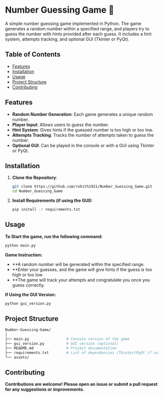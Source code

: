 # Number Guessing Game 🎲           
A simple number guessing game implemented in Python. The game generates a random number within a specified range, and players try to guess the number with hints provided after each guess. It includes a hint system, attempts tracking, and optional GUI (Tkinter or PyQt).   

## Table of Contents  
- [Features](#features)
- [Installation](#installation)
- [Usage](#usage)
- [Project Structure](#project-structure)
- [Contributing](#contributing)

## Features
- **Random Number Generation**: Each game generates a unique random number.
- **Player Input**: Allows users to guess the number.
- **Hint System**: Gives hints if the guessed number is too high or too low.
- **Attempts Tracking**: Tracks the number of attempts taken to guess the number.
- **Optional GUI**: Can be played in the console or with a GUI using Tkinter or PyQt.

## Installation

1. **Clone the Repository**:
   ```bash
   git clone https://github.com/rohith1921/Number_Guessing_Game.git
   cd Number_Guessing_Game

2. **Install Requirements (if using the GUI):**
   ```bash
   pip install -r requirements.txt

## Usage

**To Start the game, run the following command:**
```bash
python main.py
```
**Game Instruction:**
- **A random number will be generated within the specified range.
- **Enter your guesses, and the game will give hints if the guess is too high or too low.
- **The game will track your attempts and congratulate you once you guess correctly.

**If Using the GUI Version:**
```bash
python gui_version.py
```

## Project Structure
```bash
Number-Guessing-Game/
│
├── main.py                 # Console version of the game
├── gui_version.py          # GUI version (optional)
├── README.md               # Project documentation
├── requirements.txt        # List of dependencies (Tkinter/PyQt if using GUI)
└── assets/
```

## Contributing

**Contributions are welcome! Please open an issue or submit a pull request for any suggestions or improvements.**


